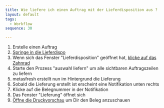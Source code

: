 ```yaml
---
title: Wie liefere ich einen Auftrag mit der Lieferdisposition aus ?
layout: default
tags:
  - Workflow
sequence: 30

---
```


1. Erstelle einen Auftrag 
1. [Springe in die Lieferdispo](Wie_springe_ich_zwischen_Belegen)
1. Wenn sich das Fenster "Lieferdisposition" geöffnet hat, [klicke auf das Zahnrad](Wie_starte_ich_Zahnrad_Prozesse)
1. Starte den Prozess "auswahl liefern" um alle sichtbaren Auftragszeilen zu liefern
1. metasfresh erstellt nun im Hintergrund die Lieferung
1. Sobald die Lieferung erstellt ist erscheint eine Notifikation unten rechts
1. Klicke auf die Belegnummer in der Notifikation
1. Das Fenster "Lieferung" öffnet sich
1. [Öffne die Druckvorschau](Wie_oeffne_ich_die_Druckvorschau) um Dir den Beleg anzuschauen
